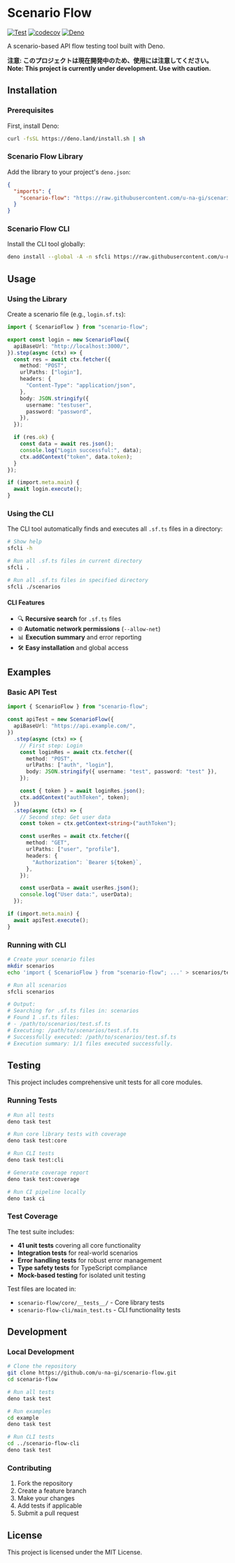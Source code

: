 # Scenario Flow

[![Test](https://github.com/u-na-gi/scenario-flow/actions/workflows/test.yml/badge.svg)](https://github.com/u-na-gi/scenario-flow/actions/workflows/test.yml)
[![codecov](https://codecov.io/gh/u-na-gi/scenario-flow/branch/main/graph/badge.svg)](https://codecov.io/gh/u-na-gi/scenario-flow)
[![Deno](https://img.shields.io/badge/deno-1.40+-blue.svg)](https://deno.land/)

A scenario-based API flow testing tool built with Deno.

**注意: このプロジェクトは現在開発中のため、使用には注意してください。**
**Note: This project is currently under development. Use with caution.**

## Installation

### Prerequisites

First, install Deno:

```bash
curl -fsSL https://deno.land/install.sh | sh
```

### Scenario Flow Library

Add the library to your project's `deno.json`:

```json
{
  "imports": {
    "scenario-flow": "https://raw.githubusercontent.com/u-na-gi/scenario-flow/main/scenario-flow/mod.ts"
  }
}
```

### Scenario Flow CLI

Install the CLI tool globally:

```bash
deno install --global -A -n sfcli https://raw.githubusercontent.com/u-na-gi/scenario-flow/main/scenario-flow-cli/main.ts
```

## Usage

### Using the Library

Create a scenario file (e.g., `login.sf.ts`):

```typescript
import { ScenarioFlow } from "scenario-flow";

export const login = new ScenarioFlow({
  apiBaseUrl: "http://localhost:3000/",
}).step(async (ctx) => {
  const res = await ctx.fetcher({
    method: "POST",
    urlPaths: ["login"],
    headers: {
      "Content-Type": "application/json",
    },
    body: JSON.stringify({
      username: "testuser",
      password: "password",
    }),
  });

  if (res.ok) {
    const data = await res.json();
    console.log("Login successful:", data);
    ctx.addContext("token", data.token);
  }
});

if (import.meta.main) {
  await login.execute();
}
```

### Using the CLI

The CLI tool automatically finds and executes all `.sf.ts` files in a directory:

```bash
# Show help
sfcli -h

# Run all .sf.ts files in current directory
sfcli .

# Run all .sf.ts files in specified directory
sfcli ./scenarios
```

#### CLI Features

- 🔍 **Recursive search** for `.sf.ts` files
- 🌐 **Automatic network permissions** (`--allow-net`)
- 📊 **Execution summary** and error reporting
- 🛠️ **Easy installation** and global access

## Examples

### Basic API Test

```typescript
import { ScenarioFlow } from "scenario-flow";

const apiTest = new ScenarioFlow({
  apiBaseUrl: "https://api.example.com/",
})
  .step(async (ctx) => {
    // First step: Login
    const loginRes = await ctx.fetcher({
      method: "POST",
      urlPaths: ["auth", "login"],
      body: JSON.stringify({ username: "test", password: "test" }),
    });

    const { token } = await loginRes.json();
    ctx.addContext("authToken", token);
  })
  .step(async (ctx) => {
    // Second step: Get user data
    const token = ctx.getContext<string>("authToken");

    const userRes = await ctx.fetcher({
      method: "GET",
      urlPaths: ["user", "profile"],
      headers: {
        "Authorization": `Bearer ${token}`,
      },
    });

    const userData = await userRes.json();
    console.log("User data:", userData);
  });

if (import.meta.main) {
  await apiTest.execute();
}
```

### Running with CLI

```bash
# Create your scenario files
mkdir scenarios
echo 'import { ScenarioFlow } from "scenario-flow"; ...' > scenarios/test.sf.ts

# Run all scenarios
sfcli scenarios

# Output:
# Searching for .sf.ts files in: scenarios
# Found 1 .sf.ts files:
# - /path/to/scenarios/test.sf.ts
# Executing: /path/to/scenarios/test.sf.ts
# Successfully executed: /path/to/scenarios/test.sf.ts
# Execution summary: 1/1 files executed successfully.
```

## Testing

This project includes comprehensive unit tests for all core modules.

### Running Tests

```bash
# Run all tests
deno task test

# Run core library tests with coverage
deno task test:core

# Run CLI tests
deno task test:cli

# Generate coverage report
deno task test:coverage

# Run CI pipeline locally
deno task ci
```

### Test Coverage

The test suite includes:

- **41 unit tests** covering all core functionality
- **Integration tests** for real-world scenarios
- **Error handling tests** for robust error management
- **Type safety tests** for TypeScript compliance
- **Mock-based testing** for isolated unit testing

Test files are located in:

- `scenario-flow/core/__tests__/` - Core library tests
- `scenario-flow-cli/main_test.ts` - CLI functionality tests

## Development

### Local Development

```bash
# Clone the repository
git clone https://github.com/u-na-gi/scenario-flow.git
cd scenario-flow

# Run all tests
deno task test

# Run examples
cd example
deno task test

# Run CLI tests
cd ../scenario-flow-cli
deno task test
```

### Contributing

1. Fork the repository
2. Create a feature branch
3. Make your changes
4. Add tests if applicable
5. Submit a pull request

## License

This project is licensed under the MIT License.
